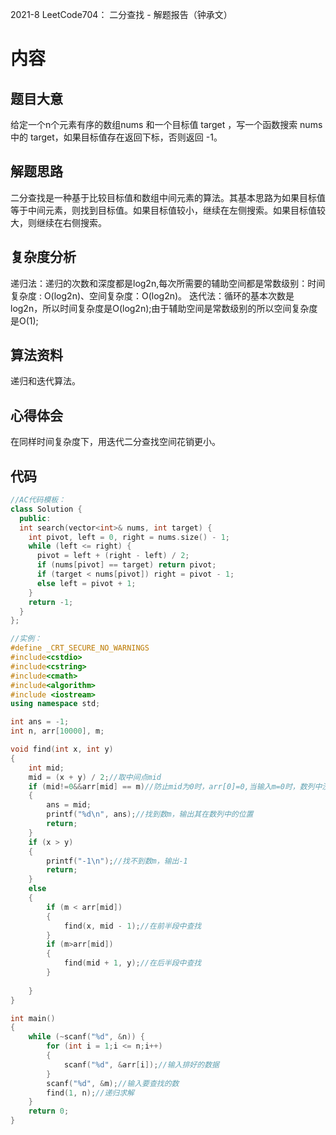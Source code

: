 2021-8 LeetCode704： 二分查找 - 解题报告（钟承文）
# 内容 #
## 题目大意 ##
给定一个n个元素有序的数组nums 和一个目标值 target ，写一个函数搜索 nums 中的 target，如果目标值存在返回下标，否则返回 -1。
## 解题思路 ##
二分查找是一种基于比较目标值和数组中间元素的算法。其基本思路为如果目标值等于中间元素，则找到目标值。如果目标值较小，继续在左侧搜索。如果目标值较大，则继续在右侧搜索。
## 复杂度分析 ##
递归法：递归的次数和深度都是log2n,每次所需要的辅助空间都是常数级别：时间复杂度 : O(log2n)、空间复杂度：O(log2n)。
迭代法：循环的基本次数是log2n，所以时间复杂度是O(log2n);由于辅助空间是常数级别的所以空间复杂度是O(1);
## 算法资料 ##
递归和迭代算法。
## 心得体会 ##
在同样时间复杂度下，用迭代二分查找空间花销更小。
## 代码 ##
```C++
//AC代码模板：
class Solution {
  public:
  int search(vector<int>& nums, int target) {
    int pivot, left = 0, right = nums.size() - 1;
    while (left <= right) {
      pivot = left + (right - left) / 2;
      if (nums[pivot] == target) return pivot;
      if (target < nums[pivot]) right = pivot - 1;
      else left = pivot + 1;
    }
    return -1;
  }
};
```
```C++
//实例：
#define _CRT_SECURE_NO_WARNINGS
#include<cstdio>
#include<cstring>
#include<cmath>
#include<algorithm>
#include <iostream>
using namespace std;

int ans = -1;
int n, arr[10000], m;

void find(int x, int y)                      
{
    int mid;
    mid = (x + y) / 2;//取中间点mid
    if (mid!=0&&arr[mid] == m)//防止mid为0时，arr[0]=0,当输入m=0时，数列中没0也会输出0
    {
        ans = mid;
        printf("%d\n", ans);//找到数m，输出其在数列中的位置
        return;
    }      
    if (x > y)
    {
        printf("-1\n");//找不到数m，输出-1
        return;
    }         
    else
    {
        if (m < arr[mid])
        {
            find(x, mid - 1);//在前半段中查找
        }
        if (m>arr[mid])
        {
            find(mid + 1, y);//在后半段中查找
        }                
                      
    }
}

int main()
{
    while (~scanf("%d", &n)) {
        for (int i = 1;i <= n;i++) 
        {                       
            scanf("%d", &arr[i]);//输入排好的数据
        }
        scanf("%d", &m);//输入要查找的数
        find(1, n);//递归求解
    }
    return 0;
}
```





